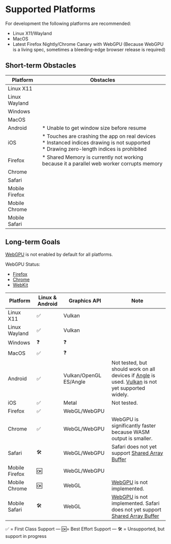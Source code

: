 # Supported Platforms

For development the following platforms are recommended:

* Linux X11/Wayland
* MacOS
* Latest Firefox Nightly/Chrome Canary with WebGPU (Because WebGPU is a living spec, sometimes a bleeding-edge browser
  release is required)

## Short-term Obstacles

| Platform       | Obstacles                                                                                                                                                |
|----------------|----------------------------------------------------------------------------------------------------------------------------------------------------------|
| Linux X11      |                                                                                                                                                          |
| Linux Wayland  |                                                                                                                                                          |
| Windows        |                                                                                                                                                          |
| MacOS          |                                                                                                                                                          |
| Android        | * Unable to get window size before resume                                                                                                                |
| iOS            | * Touches are crashing the app on real devices <br/> * Instanced indices drawing is not supported <br/> * Drawing zero-length indices is prohibited<br/> |
| Firefox        | * Shared Memory is currently not working because it a parallel web worker corrupts memory                                                                |
| Chrome         |                                                                                                                                                          |
| Safari         |                                                                                                                                                          |
| Mobile Firefox |                                                                                                                                                          |
| Mobile Chrome  |                                                                                                                                                          |
| Mobile Safari  |                                                                                                                                                          |

## Long-term Goals

[WebGPU](https://caniuse.com/webgpu) is not enabled by default for all platforms.

WebGPU Status:

* [Firefox](https://github.com/gpuweb/gpuweb/wiki/Implementation-Status#firefox-and-servo)
* [Chrome](https://chromestatus.com/feature/6213121689518080)
* [WebKit](https://webkit.org/status/#specification-webgpu)

| Platform       | Linux & Android | Graphics API           | Note                                                                                                                                                                                                                           |
|----------------|-----------------|------------------------|--------------------------------------------------------------------------------------------------------------------------------------------------------------------------------------------------------------------------------|
| Linux X11      | ✅               | Vulkan                 |                                                                                                                                                                                                                                |
| Linux Wayland  | ✅               | Vulkan                 |                                                                                                                                                                                                                                |
| Windows        | ❓               | ❓                      |                                                                                                                                                                                                                                |
| MacOS          | ✅               | ❓                      |                                                                                                                                                                                                                                |
| Android        | ✅               | Vulkan/OpenGL ES/Angle | Not tested, but should work on all devices if [Angle](https://github.com/gfx-rs/wgpu/blob/master/README.md#supported-platforms) is used. [Vulkan](https://developer.android.com/about/dashboards) is not yet supported widely. |
| iOS            | ✅               | Metal                  | Not tested.                                                                                                                                                                                                                    |
| Firefox        | ✅               | WebGL/WebGPU           |                                                                                                                                                                                                                                |
| Chrome         | ✅               | WebGL/WebGPU           | WebGPU is significantly faster because WASM output is smaller.                                                                                                                                                                 |
| Safari         | 🛠️             | WebGL/WebGPU           | Safari does not yet support [Shared Array Buffer](https://caniuse.com/sharedarraybuffer)                                                                                                                                       |
| Mobile Firefox | 🆗              | WebGL/WebGPU           |                                                                                                                                                                                                                                |
| Mobile Chrome  | 🆗              | WebGL                  | [WebGPU](https://caniuse.com/webgpu) is not implemented.                                                                                                                                                                       |
| Mobile Safari  | 🛠️             | WebGL                  | [WebGPU](https://caniuse.com/webgpu) is not implemented. Safari does not yet support [Shared Array Buffer](https://caniuse.com/sharedarraybuffer)                                                                              |

✅ = First Class Support — 🆗= Best Effort Support — 🛠️  = Unsupported, but support
in progress
